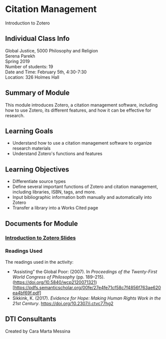 # Citation Management

Introduction to Zotero

## Individual Class Info
Global Justice, 5000 Philosophy and Religion
<br>
Serena Parekh
<br>
Spring 2019
<br>
Number of students: 19
<br>
Date and Time: February 5th, 4:30-7:30
<br>
Location: 326 Holmes Hall
<br>

## Summary of Module
This module introduces Zotero, a citation management software, including how to use Zotero, its different features, and how it can be effective for research. 

## Learning Goals
- Understand how to use a citation management software to organize research materials 
- Understand Zotero's functions and features

## Learning Objectives
- Differentiate source types
- Define several important functions of Zotero and citation management, including libraries, ISBN, tags, and more.
- Input bibliographic information both manually and automatically into Zotero
- Transfer a library into a Works Cited page

## Documents for Module

### [Introduction to Zotero Slides](https://github.com/NULabNortheastern/digitalassignmentshowcase/blob/master/citation_management/global_justice-spring2019-parekh/Introduction%20to%20Zotero.pdf)

### Readings Used
The readings used in the activity:
- “Assisting” the Global Poor: (2007). In <em>Proceedings of the Twenty-First World Congress of Philosophy</em> (pp. 189–215). (https://doi.org/10.5840/wcp2120071321)[https://pdfs.semanticscholar.org/00fe/27e4fe71cf58c7f4856f763ae620ea4bf69f.pdf]
- Sikkink, K. (2017). <em>Evidence for Hope: Making Human Rights Work in the 21st Century</em>. https://doi.org/10.2307/j.ctvc77hg2

## DTI Consultants
Created by Cara Marta Messina
